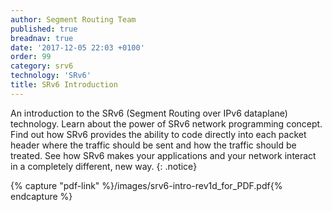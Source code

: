 ```yaml
---
author: Segment Routing Team
published: true
breadnav: true
date: '2017-12-05 22:03 +0100'
order: 99
category: srv6
technology: 'SRv6'
title: SRv6 Introduction
---
```

An introduction to the SRv6 (Segment Routing over IPv6 dataplane) technology.
Learn about the power of SRv6 network programming concept. Find out how SRv6 provides the ability to code directly into each packet header where the traffic should be sent and how the traffic should be treated. See how SRv6 makes your applications and your network interact in a completely different, new way.
{: .notice}  

{% capture "pdf-link" %}/images/srv6-intro-rev1d_for_PDF.pdf{% endcapture %}

<script src="{{ 'assets/js/pdfobject.min.js' }}"></script>
<div class="fitvidsignore" id="pdf"></div>
<script>PDFObject.embed(" {{ pdf-link | relative_url }} ", "#pdf", {height: "21.5em", width: "100%"});</script>
